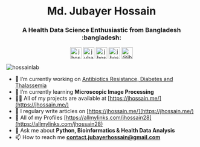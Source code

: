 <h1 align="center">Md. Jubayer Hossain</h1>
<h3 align="center">A Health Data Science Enthusiastic from Bangladesh :bangladesh:</h3>

<p align="center">
<a href="https://twitter.com/jhossain28" target="blank"><img align="center" src="https://cdn.jsdelivr.net/npm/simple-icons@3.0.1/icons/twitter.svg" alt="jhossain28" height="30" width="30" /></a>
<a href="https://linkedin.com/in/jubayer28" target="blank"><img align="center" src="https://cdn.jsdelivr.net/npm/simple-icons@3.0.1/icons/linkedin.svg" alt="jubayer28" height="30" width="30" /></a>
<a href="https://kaggle.com/jhossain" target="blank"><img align="center" src="https://cdn.jsdelivr.net/npm/simple-icons@3.0.1/icons/kaggle.svg" alt="jhossain" height="30" width="30" /></a>
<a href="https://fb.com/jhossain28" target="blank"><img align="center" src="https://cdn.jsdelivr.net/npm/simple-icons@3.0.1/icons/facebook.svg" alt="jhossain28" height="30" width="30" /></a>
<a href="https://medium.com/@jhossain28" target="blank"><img align="center" src="https://cdn.jsdelivr.net/npm/simple-icons@3.0.1/icons/medium.svg" alt="@jhossain28" height="30" width="30" /></a>
</p>

<p align="left"> <img src="https://komarev.com/ghpvc/?username=hossainlab" alt="hossainlab" /> </p>

- 🔭 I’m currently working on [Antibiotics Resistance, Diabetes and Thalassemia](https://hdrobd.org/project/)
- 🌱 I’m currently learning **Microscopic Image Processing**
- 👨‍💻 All of my projects are available at [https://jhossain.me/](https://jhossain.me/)
- 📝 I regulary write articles on [https://jhossain.me/](https://jhossain.me/)
- 📝 All of my Profiles [https://allmylinks.com/jhossain28](https://allmylinks.com/jhossain28)
- 💬 Ask me about **Python, Bioinformatics & Health Data Analysis**
- 📫 How to reach me **contact.jubayerhossain@gmail.com**

